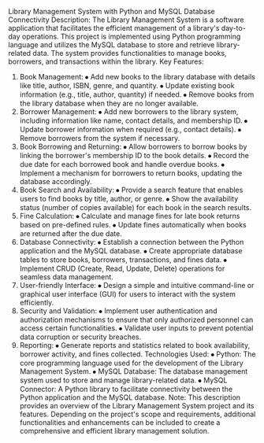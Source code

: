 Library Management System with Python and MySQL Database Connectivity
Description:
The Library Management System is a software application that facilitates the efficient management of a library's day-to-day operations. This project is implemented using Python programming language and utilizes the MySQL database to store and retrieve library-related data. The system provides functionalities to manage books, borrowers, and transactions within the library.
Key Features:
1.	Book Management:
⦁	Add new books to the library database with details like title, author, ISBN, genre, and quantity.
⦁	Update existing book information (e.g., title, author, quantity) if needed.
⦁	Remove books from the library database when they are no longer available.
2.	Borrower Management:
⦁	Add new borrowers to the library system, including information like name, contact details, and membership ID.
⦁	Update borrower information when required (e.g., contact details).
⦁	Remove borrowers from the system if necessary.
3.	Book Borrowing and Returning:
⦁	Allow borrowers to borrow books by linking the borrower's membership ID to the book details.
⦁	Record the due date for each borrowed book and handle overdue books.
⦁	Implement a mechanism for borrowers to return books, updating the database accordingly.
4.	Book Search and Availability:
⦁	Provide a search feature that enables users to find books by title, author, or genre.
⦁	Show the availability status (number of copies available) for each book in the search results.
5.	Fine Calculation:
⦁	Calculate and manage fines for late book returns based on pre-defined rules.
⦁	Update fines automatically when books are returned after the due date.
6.	Database Connectivity:
⦁	Establish a connection between the Python application and the MySQL database.
⦁	Create appropriate database tables to store books, borrowers, transactions, and fines data.
⦁	Implement CRUD (Create, Read, Update, Delete) operations for seamless data management.
7.	User-friendly Interface:
⦁	Design a simple and intuitive command-line or graphical user interface (GUI) for users to interact with the system efficiently.
8.	Security and Validation:
⦁	Implement user authentication and authorization mechanisms to ensure that only authorized personnel can access certain functionalities.
⦁	Validate user inputs to prevent potential data corruption or security breaches.
9.	Reporting:
⦁	Generate reports and statistics related to book availability, borrower activity, and fines collected.
Technologies Used:
⦁	Python: The core programming language used for the development of the Library Management System.
⦁	MySQL Database: The database management system used to store and manage library-related data.
⦁	MySQL Connector: A Python library to facilitate connectivity between the Python application and the MySQL database.
Note: This description provides an overview of the Library Management System project and its features. Depending on the project's scope and requirements, additional functionalities and enhancements can be included to create a comprehensive and efficient library management solution.
